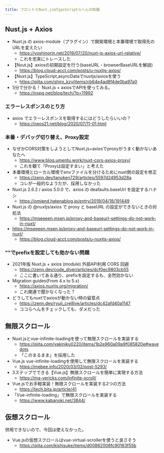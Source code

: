 ```yaml
---
title: フロントとNuxt.js&TypsScriptらへんの知識
---
```


## Nust.js + Axios

- Nuxt.js の axios-module（プラグイン）で開発環境と本番環境で取得先のURLを変えたい
  - https://yoshinorin.net/2019/07/20/nuxt-js-axios-url-relative/
  - これを忠実にトレースした
- 【Nxut.js】axiosの初期設定を行う(baseURL・browserBaseURLを解説)
  - https://blog.cloud-acct.com/posts/u-nuxtjs-axios/
- 【Nuxt.js】TypeScript,asyncDataでnuxtjs/axiosを使う
  - https://qiita.com/shiro_kzy/items/cb64e4ad8f4de0ba97a0
- 5分で分かる！ Nuxt.js + axiosでAPIを使ってみる。
  - https://nxpg.net/blog/tech/?p=11992

### エラーレスポンスのとり方

- axios でエラーレスポンスを取得するにはどうしたらいいの？
  - https://neos21.net/blog/2020/07/11-01.html

### 本番・デバッグ切り替え、Proxy設定

- なぜかCORS対策をしようとしてNuxt.js+axiosでproxyがうまく動かないあなたへ
  - https://www.blog.umentu.work/nuxt-cors-axios-proxy/
  - これを観て「Proxyは設定すまい」と考えた
- 本番環境とローカル環境でenvファイルを分けるためにnuxt側の設定を修正
  - https://zenn.dev/tanoken729/articles/5597d24953d28a
  - コレが一般的なようだが、採用しなかった
- Nuxt.js 2.6.2 / axios 5.0.0 で、axios の deafaults.baseUrl を設定するハナシ
  - https://omiend.hatenablog.jp/entry/2019/04/18/191449
- Nuxt.js の @nuxtjs/axios で proxy と baseURL の設定ができないときの対処法
  - https://mseeeen.msen.jp/proxy-and-baseurl-settings-do-not-work-in-nuxt/
- https://mseeeen.msen.jp/proxy-and-baseurl-settings-do-not-work-in-nuxt/
  - https://blog.cloud-acct.com/posts/u-nuxtjs-axios/

### ""でprefixを設定しても効かない問題

- 2021年版 Nuxt.js + axios (module) 外部API利用 CORS 回避
  - https://zenn.dev/code_diver/articles/dcf0ec9803cb55
  - ここに書いてある通り、prefixを設定するも、全然効かない
- Migration guides(From 4.x to 5.x)
  - https://axios.nuxtjs.org/migration/
  - これ関連で聞かなくなった？
- どうしてもnuxtでaxiosが動かない時の留意点
  - https://zenn.dev/ryuji_cre8ive/articles/dc42afd40a1147
  - ココらへんをチェックしても、ダメだった

## 無限スクロール

- Nuxt.jsとvue-infinite-loadingを使って無限スクロールを実装する
  - https://qiita.com/yakiniku0220/items/1b2e960a09a9f085820e#wavedots
  - 「このまるまま」を採用した
- Vue.js vue-infinite-loadingを使用して無限スクロールを実装する
  - https://mebee.info/2020/03/02/post-5293/
- 3ステップでできる【Vue.js】無限スクロールを簡単に実現する方法
  - https://ma-vericks.com/infinite-scroll/
- Vue.jsでお手軽実装！無限スクロールを実装する2つの方法
  - https://tech.bita.jp/article/41
- 「Vue-infinite-loading」で無限スクロールを実装する
  - https://www.kabanoki.net/3844/

## 仮想スクロール

併用できないので、今回は使えなかった。

- Vue.jsの仮想スクロールはvue-virtual-scrollerを使うと良さそう
  - https://qiita.com/kishisuke/items/d00862008fc90163f55b
